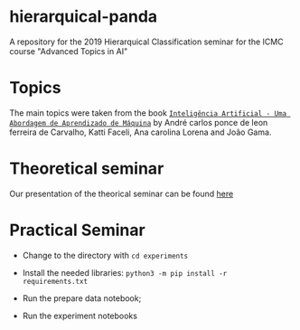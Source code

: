 # hierarquical-panda
A repository for the 2019 Hierarquical Classification seminar for the ICMC course "Advanced Topics in AI"

# Topics

The main topics were taken from the book [`Inteligência Artificial - Uma Abordagem de Aprendizado de Máquina`](https://www.passeidireto.com/livro/inteligencia-artificial-uma-abordagem-de-aprendizado-de-maquina-9788521621461) by André carlos ponce de leon ferreira de Carvalho, Katti Faceli, Ana carolina Lorena and João Gama.

# Theoretical seminar

Our presentation of the theorical seminar can be found [here](https://docs.google.com/presentation/d/e/2PACX-1vRFdHzAJ9GCIIwiTftBA6fyyeF4R7JATP7Ha3OICI0cOmAKrKL3XJt8EylRQ5tu6PnfQTKZRgaqUVe-/pub?start=false&loop=false&delayms=60000)

# Practical Seminar

- Change to the directory with `cd experiments`

- Install the needed libraries: `python3 -m pip install -r requirements.txt`

- Run the prepare data notebook;

- Run the experiment notebooks



